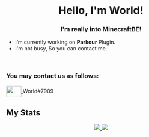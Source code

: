 <h1 align="center">Hello, I'm World!</h1>
<h3 align="center">I'm really into MinecraftBE!</h3>

- I’m currently working on **Parkour** Plugin.
- I'm not busy, So you can contact me.
<br>

### You may contact us as follows:
<p align="left">
	<a href="#" onclick="return false;">
		<img align="center" src="https://cdn.jsdelivr.net/npm/simple-icons@3.0.1/icons/discord.svg" height="30" width="40" />
	</a>
	World#7909
</p>

## My Stats
<p align="center">
	<a href="#" onclick="return false;">
		<img src="https://github-readme-stats.vercel.app/api?username=mcsim415&show_icons=true&theme=nord&line_height=35" />
		<img src="https://github-readme-streak-stats.herokuapp.com/?user=mcsim415&" />
	</a>
</p>

